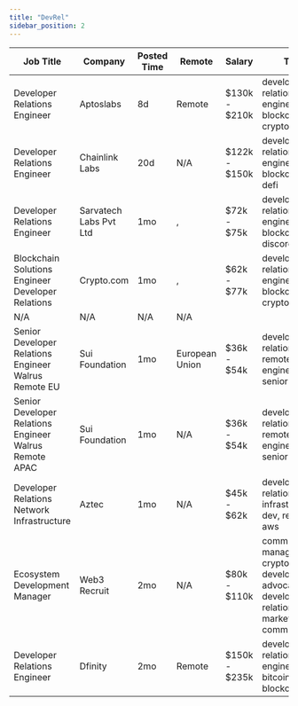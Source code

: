 ```yaml
---
title: "DevRel"
sidebar_position: 2
---
```


| Job Title | Company | Posted Time | Remote | Salary | Tags | Apply Link |
|-----------|---------|-------------|--------|--------|------|------------|
| Developer Relations Engineer | Aptoslabs | 8d | Remote | $130k - $210k | developer relations, dev, engineer, blockchain, crypto | [Apply](https://web3.career/developer-relations-engineer-aptoslabs/102813) |
| Developer Relations Engineer | Chainlink Labs | 20d | N/A | $122k - $150k | developer relations, dev, engineer, blockchain, defi | [Apply](https://web3.career/developer-relations-engineer-chainlinklabs/101995) |
| Developer Relations Engineer | Sarvatech Labs Pvt Ltd | 1mo | , | $72k - $75k | developer relations, dev, engineer, blockchain, discord | [Apply](https://web3.career/developer-relations-engineer-sarvatechlabspvtltd/101339) |
| Blockchain Solutions Engineer Developer Relations | Crypto.com | 1mo | , | $62k - $77k | developer relations, dev, engineer, blockchain, crypto | [Apply](https://web3.career/blockchain-solutions-engineer-developer-relations-crypto-com/101226) |
| N/A | N/A | N/A | N/A |  |  | [Apply](https://web3.career/metana) |
| Senior Developer Relations Engineer Walrus Remote EU | Sui Foundation | 1mo | European Union | $36k - $54k | developer relations, remote, dev, engineer, senior | [Apply](https://web3.career/senior-developer-relations-engineer-walrus-remote-eu-suifoundation/100480) |
| Senior Developer Relations Engineer Walrus Remote APAC | Sui Foundation | 1mo | N/A | $36k - $54k | developer relations, remote, dev, engineer, senior | [Apply](https://web3.career/senior-developer-relations-engineer-walrus-remote-apac-suifoundation/100479) |
| Developer Relations Network Infrastructure | Aztec | 1mo | N/A | $45k - $62k | developer relations, infrastructure, dev, remote, aws | [Apply](https://web3.career/developer-relations-network-infrastructure-aztec/84179) |
| Ecosystem Development Manager | Web3 Recruit | 2mo | N/A | $80k - $110k | community manager, crypto, developer advocate, developer relations, marketing communication | [Apply](https://web3.career/ecosystem-development-manager-web3-recruit/100245) |
| Developer Relations Engineer | Dfinity | 2mo | Remote | $150k - $235k | developer relations, dev, engineer, bitcoin, blockchain | [Apply](https://web3.career/developer-relations-engineer-dfinity/100077) |
